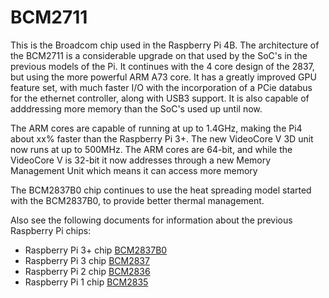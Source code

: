 # BCM2711

This is the Broadcom chip used in the Raspberry Pi 4B. The architecture of the BCM2711 is a considerable upgrade on that used by the SoC's in the previous models of the Pi. It continues with the 4 core design of the 2837, but using the more powerful ARM A73 core. It has a greatly improved GPU feature set, with much faster I/O with the incorporation of a PCie databus for the ethernet controller, along with USB3 support. It is also capable of adddressing more memory than the SoC's used up until now.

The ARM cores are capable of running at up to 1.4GHz, making the Pi4 about xx% faster than the Raspberry Pi 3+. The new VideoCore V 3D unit now runs at up to 500MHz. The ARM cores are 64-bit, and while the VideoCore V is 32-bit it now addresses through a new Memory Management Unit which means it can access more memory

The BCM2837B0 chip continues to use the heat spreading model started with the BCM2837B0, to provide better thermal management. 

Also see the following documents for information about the previous Raspberry Pi chips:

* Raspberry Pi 3+ chip [BCM2837B0](../bcm2837bO/README.md)
* Raspberry Pi 3 chip [BCM2837](../bcm2837/README.md)
* Raspberry Pi 2 chip [BCM2836](../bcm2836/README.md)
* Raspberry Pi 1 chip [BCM2835](../bcm2835/README.md)
